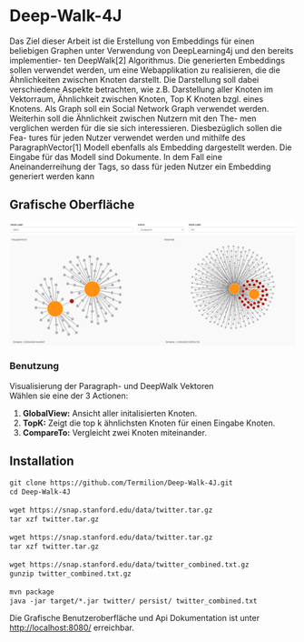 # Deep-Walk-4J

Das Ziel dieser Arbeit ist die Erstellung von Embeddings für einen beliebigen
Graphen unter Verwendung von DeepLearning4j und den bereits implementier-
ten DeepWalk[2] Algorithmus. Die generierten Embeddings sollen verwendet
werden, um eine Webapplikation zu realisieren, die die Ähnlichkeiten zwischen
Knoten darstellt. Die Darstellung soll dabei verschiedene Aspekte betrachten,
wie z.B. Darstellung aller Knoten im Vektorraum, Ähnlichkeit zwischen Knoten,
Top K Knoten bzgl. eines Knotens. Als Graph soll ein Social Network Graph
verwendet werden. Weiterhin soll die Ähnlichkeit zwischen Nutzern mit den The-
men verglichen werden für die sie sich interessieren. Diesbezüglich sollen die Fea-
tures für jeden Nutzer verwendet werden und mithilfe des ParagraphVector[1]
Modell ebenfalls als Embedding dargestellt werden. Die Eingabe für das Modell
sind Dokumente. In dem Fall eine Aneinanderreihung der Tags, so dass für jeden
Nutzer ein Embedding generiert werden kann

## Grafische Oberfläche

![alt text](https://raw.githubusercontent.com/Termilion/Deep-Walk-4J/master/Gui.PNG)

### Benutzung

Visualisierung der Paragraph- und DeepWalk Vektoren  
Wählen sie eine der 3 Actionen:  

1. **GlobalView:** Ansicht aller initalisierten Knoten.  
2. **TopK:** Zeigt die top k ähnlichsten Knoten für einen Eingabe Knoten.  
3. **CompareTo:** Vergleicht zwei Knoten miteinander.  

## Installation

```
git clone https://github.com/Termilion/Deep-Walk-4J.git
cd Deep-Walk-4J

wget https://snap.stanford.edu/data/twitter.tar.gz
tar xzf twitter.tar.gz

wget https://snap.stanford.edu/data/twitter.tar.gz
tar xzf twitter.tar.gz

wget https://snap.stanford.edu/data/twitter_combined.txt.gz
gunzip twitter_combined.txt.gz

mvn package
java -jar target/*.jar twitter/ persist/ twitter_combined.txt

```

Die Grafische Benutzeroberfläche und Api Dokumentation ist unter [http://localhost:8080/](http://localhost:8080/) erreichbar.
